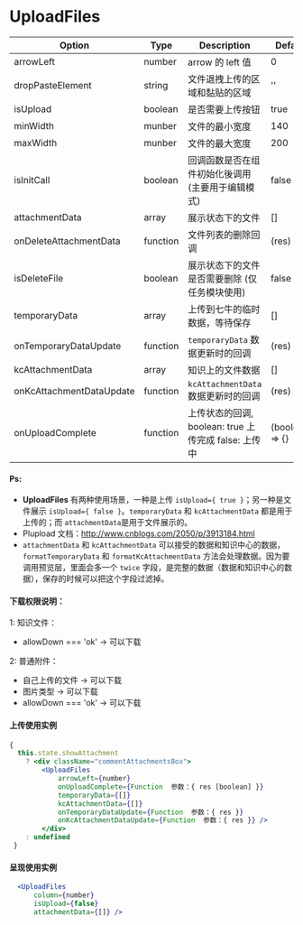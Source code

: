
# UploadFiles 

| Option | Type | Description | Default |
| ----- | ----- | ----- | ----- |
| arrowLeft | number | arrow 的 left 值 | 0 |
| dropPasteElement | string | 文件退拽上传的区域和黏贴的区域 | '' |
| isUpload | boolean | 是否需要上传按钮 | true |
| minWidth | munber | 文件的最小宽度 | 140 |
| maxWidth | munber | 文件的最大宽度 | 200 |
| isInitCall | boolean | 回调函数是否在组件初始化後调用(主要用于编辑模式) | false |
| attachmentData | array | 展示状态下的文件| [] |
| onDeleteAttachmentData | function | 文件列表的删除回调 | (res) => {} |
| isDeleteFile | boolean | 展示状态下的文件是否需要删除 (仅任务模块使用) | false |
| temporaryData | array | 上传到七牛的临时数据，等待保存| [] |
| onTemporaryDataUpdate | function | `temporaryData` 数据更新时的回调 | (res) => {} |
| kcAttachmentData | array | 知识上的文件数据 | [] |
| onKcAttachmentDataUpdate | function | `kcAttachmentData` 数据更新时的回调 | (res) => {} |
| onUploadComplete | function | 上传状态的回调, boolean: true 上传完成  false: 上传中 | (boolean) => {} | 

#### Ps:

- **UploadFiles** 有两种使用场景，一种是上传 `isUpload={ true }`；另一种是文件展示 `isUpload={ false }`。`temporaryData` 和 `kcAttachmentData` 都是用于上传的；而 `attachmentData`是用于文件展示的。
- Plupload 文档：http://www.cnblogs.com/2050/p/3913184.html
- `attachmentData` 和 `kcAttachmentData` 可以接受的数据和知识中心的数据，`formatTemporaryData` 和 `formatKcAttachmentData` 方法会处理数据。因为要调用预览层，里面会多一个 `twice` 字段，是完整的数据（数据和知识中心的数据），保存的时候可以把这个字段过滤掉。

#### 下载权限说明：

1: 知识文件：
- allowDown === 'ok' -> 可以下载

2: 普通附件：
- 自己上传的文件 -> 可以下载
- 图片类型 -> 可以下载
- allowDown === 'ok' -> 可以下载

#### 上传使用实例

```jsx
{
  this.state.showAttachment
    ? <div className="commentAttachmentsBox">
        <UploadFiles
            arrowLeft={number}
            onUploadComplete={Function  参数：{ res [boolean] }}
            temporaryData={[]}
            kcAttachmentData={[]}
            onTemporaryDataUpdate={Function  参数：{ res }}
            onKcAttachmentDataUpdate={Function  参数：{ res }} />
        </div>
    : undefined
 }
```

#### 呈现使用实例

```jsx
  <UploadFiles
      column={number}
      isUpload={false}
      attachmentData={[]} />
```
